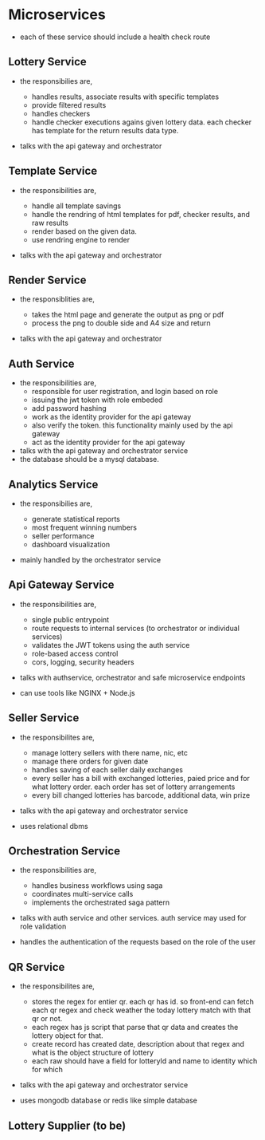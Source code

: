 # Microservices

- each of these service should include a health check route

## Lottery Service

- the responsibilies are,

  - handles results, associate results with specific templates
  - provide filtered results
  - handles checkers
  - handle checker executions agains given lottery data. each checker has template for the return results data type.

- talks with the api gateway and orchestrator

## Template Service

- the responsibilities are,

  - handle all template savings
  - handle the rendring of html templates for pdf, checker results, and raw results
  - render based on the given data.
  - use rendring engine to render

- talks with the api gateway and orchestrator

## Render Service

- the responsiblities are,

  - takes the html page and generate the output as png or pdf
  - process the png to double side and A4 size and return

- talks with the api gateway and orchestrator

## Auth Service

- the responsibilities are,
  - responsible for user registration, and login based on role
  - issuing the jwt token with role embeded
  - add password hashing
  - work as the identity provider for the api gateway
  - also verify the token. this functionality mainly used by the api gateway
  - act as the identity provider for the api gateway
- talks with the api gateway and orchestrator service
- the database should be a mysql database.

## Analytics Service

- the responsibilies are,

  - generate statistical reports
  - most frequent winning numbers
  - seller performance
  - dashboard visualization

- mainly handled by the orchestrator service

## Api Gateway Service

- the responsibilities are,

  - single public entrypoint
  - route requests to internal services (to orchestrator or individual services)
  - validates the JWT tokens using the auth service
  - role-based access control
  - cors, logging, security headers

- talks with authservice, orchestrator and safe microservice endpoints
- can use tools like NGINX + Node.js

## Seller Service

- the responsibilites are,

  - manage lottery sellers with there name, nic, etc
  - manage there orders for given date
  - handles saving of each seller daily exchanges
  - every seller has a bill with exchanged lotteries, paied price and for what lottery order. each order has set of lottery arrangements
  - every bill changed lotteries has barcode, additional data, win prize

- talks with the api gateway and orchestrator service
- uses relational dbms

## Orchestration Service

- the responsibilities are,

  - handles business workflows using saga
  - coordinates multi-service calls
  - implements the orchestrated saga pattern

- talks with auth service and other services. auth service may used for role validation
- handles the authentication of the requests based on the role of the user

## QR Service

- the responsibilites are,

  - stores the regex for entier qr. each qr has id. so front-end can fetch each qr regex and check weather the today lottery match with that qr or not.
  - each regex has js script that parse that qr data and creates the lottery object for that.
  - create record has created date, description about that regex and what is the object structure of lottery
  - each raw should have a field for lotteryId and name to identity which for which

- talks with the api gateway and orchestrator service
- uses mongodb database or redis like simple database

## Lottery Supplier (to be)
